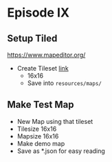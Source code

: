 # Episode IX

## Setup Tiled
https://www.mapeditor.org/

- Create Tileset [link](https://opengameart.org/content/grafxkids-arcade-platform-assets-new-pallets)
  - 16x16
  - Save into `resources/maps/`

## Make Test Map
- New Map using that tileset
- Tilesize 16x16
- Mapsize 16x16
- Make demo map
- Save as *.json for easy reading